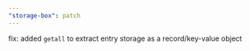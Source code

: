 ```yaml
---
"storage-box": patch
---
```


fix: added `getall` to extract entry storage as a record/key-value object
